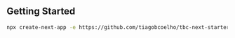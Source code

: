 ## Getting Started

```bash
npx create-next-app -e https://github.com/tiagobcoelho/tbc-next-starter
```
